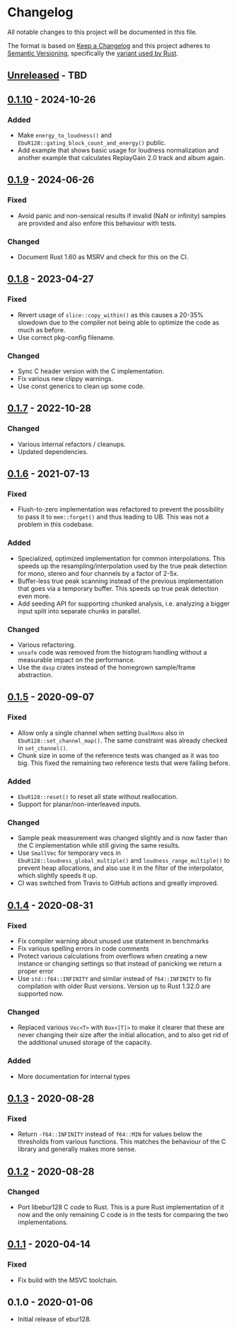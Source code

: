 # Changelog
All notable changes to this project will be documented in this file.

The format is based on [Keep a Changelog](http://keepachangelog.com/en/1.0.0/)
and this project adheres to [Semantic Versioning](http://semver.org/spec/v2.0.0.html),
specifically the [variant used by Rust](http://doc.crates.io/manifest.html#the-version-field).

## [Unreleased] - TBD

## [0.1.10] - 2024-10-26
### Added
- Make `energy_to_loudness()` and `EbuR128::gating_block_count_and_energy()`
  public.
- Add example that shows basic usage for loudness normalization and another
  example that calculates ReplayGain 2.0 track and album again.

## [0.1.9] - 2024-06-26
### Fixed
- Avoid panic and non-sensical results if invalid (NaN or infinity) samples
  are provided and also enfore this behaviour with tests.

### Changed
- Document Rust 1.60 as MSRV and check for this on the CI.

## [0.1.8] - 2023-04-27
### Fixed
- Revert usage of `slice::copy_within()` as this causes a 20-35% slowdown due
  to the compiler not being able to optimize the code as much as before.
- Use correct pkg-config filename.

### Changed
- Sync C header version with the C implementation.
- Fix various new clippy warnings.
- Use const generics to clean up some code.

## [0.1.7] - 2022-10-28
### Changed
- Various internal refactors / cleanups.
- Updated dependencies.

## [0.1.6] - 2021-07-13
### Fixed
- Flush-to-zero implementation was refactored to prevent the possibility to
  pass it to `mem::forget()` and thus leading to UB. This was not a problem in
  this codebase.

### Added
- Specialized, optimized implementation for common interpolations. This speeds
  up the resampling/interpolation used by the true peak detection for mono,
  stereo and four channels by a factor of 2-5x.
- Buffer-less true peak scanning instead of the previous implementation that
  goes via a temporary buffer. This speeds up true peak detection even more.
- Add seeding API for supporting chunked analysis, i.e. analyzing a bigger
  input split into separate chunks in parallel.

### Changed
- Various refactoring.
- `unsafe` code was removed from the histogram handling without a measurable
  impact on the performance.
- Use the `dasp` crates instead of the homegrown sample/frame abstraction.

## [0.1.5] - 2020-09-07
### Fixed
- Allow only a single channel when setting `DualMono` also in
  `EbuR128::set_channel_map()`. The same constraint was already checked in
  `set_channel()`.
- Chunk size in some of the reference tests was changed as it was too big.
  This fixed the remaining two reference tests that were failing before.

### Added
- `EbuR128::reset()` to reset all state without reallocation.
- Support for planar/non-interleaved inputs.

### Changed
- Sample peak measurement was changed slightly and is now faster than the C
  implementation while still giving the same results.
- Use `SmallVec` for temporary vecs in `EbuR128::loudness_global_multiple()`
  and `loudness_range_multiple()` to prevent heap allocations, and also use it
  in the filter of the interpolator, which slightly speeds it up.
- CI was switched from Travis to GitHub actions and greatly improved.

## [0.1.4] - 2020-08-31
### Fixed
- Fix compiler warning about unused use statement in benchmarks
- Fix various spelling errors in code comments
- Protect various calculations from overflows when creating a new instance or
  changing settings so that instead of panicking we return a proper error
- Use `std::f64::INFINITY` and similar instead of `f64::INFINITY` to fix
  compilation with older Rust versions. Version up to Rust 1.32.0 are
  supported now.

### Changed
- Replaced various `Vec<T>` with `Box<[T]>` to make it clearer that these are
  never changing their size after the initial allocation, and to also get rid
  of the additional unused storage of the capacity.

### Added
- More documentation for internal types

## [0.1.3] - 2020-08-28
### Fixed
- Return `-f64::INFINITY` instead of `f64::MIN` for values below the
  thresholds from various functions. This matches the behaviour of the C
  library and generally makes more sense.

## [0.1.2] - 2020-08-28
### Changed
- Port libebur128 C code to Rust. This is a pure Rust implementation of it now
  and the only remaining C code is in the tests for comparing the two
  implementations.

## [0.1.1] - 2020-04-14
### Fixed
- Fix build with the MSVC toolchain.

## 0.1.0 - 2020-01-06
- Initial release of ebur128.

[Unreleased]: https://github.com/sdroege/ebur128/compare/0.1.10...HEAD
[0.1.10]: https://github.com/sdroege/ebur128/compare/0.1.9...0.1.10
[0.1.9]: https://github.com/sdroege/ebur128/compare/0.1.8...0.1.9
[0.1.8]: https://github.com/sdroege/ebur128/compare/0.1.7...0.1.8
[0.1.7]: https://github.com/sdroege/ebur128/compare/0.1.6...0.1.7
[0.1.6]: https://github.com/sdroege/ebur128/compare/0.1.5...0.1.6
[0.1.5]: https://github.com/sdroege/ebur128/compare/0.1.4...0.1.5
[0.1.4]: https://github.com/sdroege/ebur128/compare/0.1.3...0.1.4
[0.1.3]: https://github.com/sdroege/ebur128/compare/0.1.2...0.1.3
[0.1.2]: https://github.com/sdroege/ebur128/compare/0.1.1...0.1.2
[0.1.1]: https://github.com/sdroege/ebur128/compare/0.1.0...0.1.1
